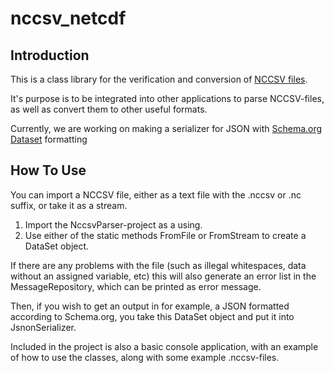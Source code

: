# nccsv_netcdf

## Introduction

This is a class library for the verification and conversion of [NCCSV files](https://coastwatch.pfeg.noaa.gov/erddap/download/NCCSV.html).   

It's purpose is to be integrated into other applications to parse NCCSV-files, as well as convert them to other useful formats.  

Currently, we are working on making a serializer for JSON with [Schema.org Dataset](https://schema.org/Dataset) formatting

## How To Use
You can import a NCCSV file, either as a text file with the .nccsv or .nc suffix, or take it as a stream.

1. Import the NccsvParser-project as a using.
2. Use either of the static methods FromFile or FromStream to create a DataSet object.

If there are any problems with the file (such as illegal whitespaces, data without an assigned variable, etc) this will also generate an error list in the MessageRepository, which can be printed as error message.

Then, if you wish to get an output in for example, a JSON formatted according to Schema.org, you take this DataSet object and put it into JsnonSerializer. 

Included in the project is also a basic console application, with an example of how to use the classes, along with some example .nccsv-files.
